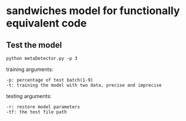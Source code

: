 # sandwiches model for functionally equivalent code

## Test the model

```
python metaDetector.py -p 3
```
training arguments:  
```
-p: percentage of test batch(1-9)
-t: training the model with two data, precise and imprecise
```
testing arguments:  
```
-r: restore model parameters
-tf: the test file path
```
